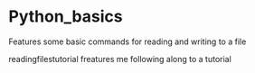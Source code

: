 # Python_basics
Features some basic commands for reading and writing to a file

readingfilestutorial freatures me following along to a tutorial
